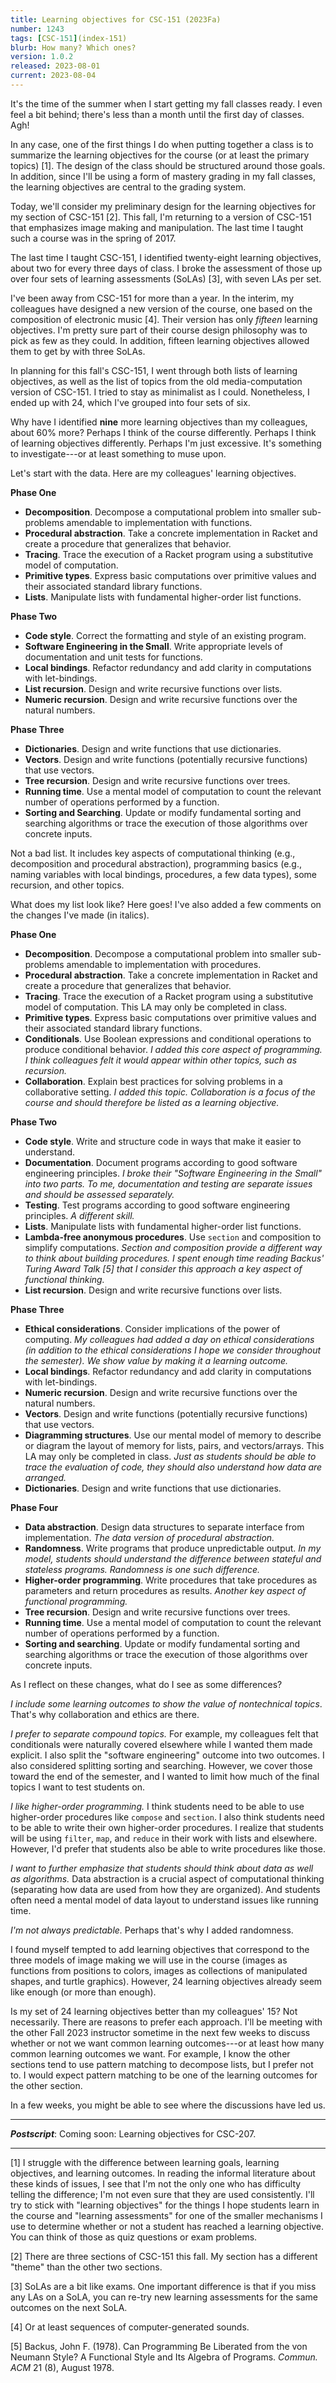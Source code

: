 ```yaml
---
title: Learning objectives for CSC-151 (2023Fa)
number: 1243
tags: [CSC-151](index-151)
blurb: How many? Which ones?
version: 1.0.2
released: 2023-08-01
current: 2023-08-04
---
```

It's the time of the summer when I start getting my fall classes ready. I even feel a bit behind; there's less than a month until the first day of classes. Agh!

In any case, one of the first things I do when putting together a class is to summarize the learning objectives for the course (or at least the primary topics) [1]. The design of the class should be structured around those goals. In addition, since I'll be using a form of mastery grading in my fall classes, the learning objectives are central to the grading system.

Today, we'll consider my preliminary design for the learning objectives for my section of CSC-151 [2]. This fall, I'm returning to a version of CSC-151 that emphasizes image making and manipulation. The last time I taught such a course was in the spring of 2017. 

The last time I taught CSC-151, I identified twenty-eight learning objectives, about two for every three days of class. I broke the assessment of those up over four sets of learning assessments (SoLAs) [3], with seven LAs per set.

I've been away from CSC-151 for more than a year. In the interim, my colleagues have designed a new version of the course, one based on the composition of electronic music [4].  Their version has only _fifteen_ learning objectives. I'm pretty sure part of their course design philosophy was to pick as few as they could. In addition, fifteen learning objectives allowed them to get by with three SoLAs.

In planning for this fall's CSC-151, I went through both lists of learning objectives, as well as the list of topics from the old media-computation version of CSC-151. I tried to stay as minimalist as I could. Nonetheless, I ended up with 24, which I've grouped into four sets of six.

Why have I identified **nine** more learning objectives than my colleagues, about 60% more? Perhaps I think of the course differently. Perhaps I think of learning objectives differently. Perhaps I'm just excessive. It's something to investigate---or at least something to muse upon.

Let's start with the data. Here are my colleagues' learning objectives.

**Phase One**

* **Decomposition**. Decompose a computational problem into smaller sub-problems amendable to implementation with functions.
* **Procedural abstraction**. Take a concrete implementation in Racket and create a procedure that generalizes that behavior.
* **Tracing**. Trace the execution of a Racket program using a substitutive model of computation.
* **Primitive types**. Express basic computations over primitive values and their associated standard library functions.
* **Lists**. Manipulate lists with fundamental higher-order list functions.
   
**Phase Two**

* **Code style**. Correct the formatting and style of an existing program.
* **Software Engineering in the Small**. Write appropriate levels of documentation and unit tests for functions.
* **Local bindings**. Refactor redundancy and add clarity in computations with let-bindings.
* **List recursion**.  Design and write recursive functions over lists.
* **Numeric recursion**.  Design and write recursive functions over the natural numbers.

**Phase Three**

* **Dictionaries**.  Design and write functions that use dictionaries.
* **Vectors**.  Design and write functions (potentially recursive functions) that use vectors.
* **Tree recursion**.  Design and write recursive functions over trees.
* **Running time**.  Use a mental model of computation to count the relevant number of operations performed by a function.
* **Sorting and Searching**.  Update or modify fundamental sorting and searching algorithms or trace the execution of those algorithms over concrete inputs.

Not a bad list. It includes key aspects of computational thinking (e.g., decomposition and procedural abstraction), programming basics (e.g., naming variables with local bindings, procedures, a few data types), some recursion, and other topics.

What does my list look like? Here goes! I've also added a few comments on the changes I've made (in italics).

**Phase One**

* **Decomposition**. Decompose a computational problem into smaller sub-problems amendable to implementation with procedures.
* **Procedural abstraction**. Take a concrete implementation in Racket and create a procedure that generalizes that behavior.
* **Tracing**. Trace the execution of a Racket program using a substitutive model of computation. This LA may only be completed in class.
* **Primitive types**. Express basic computations over primitive values and their associated standard library functions.
* **Conditionals**. Use Boolean expressions and conditional operations to produce conditional behavior.   _I added this core aspect of programming. I think colleagues felt it would appear within other topics, such as recursion._
* **Collaboration**. Explain best practices for solving problems in a collaborative setting. _I added this topic. Collaboration is a focus of the course and should therefore be listed as a learning objective._

**Phase Two**
 
* **Code style**. Write and structure code in ways that make it easier to understand.
* **Documentation**. Document programs according to good software engineering principles. _I broke their "Software Engineering in the Small" into two parts. To me, documentation and testing are separate issues and should be assessed separately._
* **Testing**. Test programs according to good software engineering principles. _A different skill._
* **Lists**. Manipulate lists with fundamental higher-order list functions.
* **Lambda-free anonymous procedures**. Use `section` and composition to simplify computations. _Section and composition provide a different way to think about building procedures. I spent enough time reading Backus' Turing Award Talk [5] that I consider this approach a key aspect of functional thinking._
* **List recursion**.  Design and write recursive functions over lists.

**Phase Three**

* **Ethical considerations**.  Consider implications of the power of computing. _My colleagues had added a day on ethical considerations (in addition to the ethical considerations I hope we consider throughout the semester). We show value by making it a learning outcome._
* **Local bindings**. Refactor redundancy and add clarity in computations with let-bindings.
* **Numeric recursion**.  Design and write recursive functions over the natural numbers.
* **Vectors**.  Design and write functions (potentially recursive functions) that use vectors.
* **Diagramming structures**.  Use our mental model of memory to describe or diagram the layout of memory for lists, pairs, and vectors/arrays. This LA may only be completed in class. _Just as students should be able to trace the evaluation of code, they should also understand how data are arranged._
* **Dictionaries**.  Design and write functions that use dictionaries.

**Phase Four**

* **Data abstraction**.  Design data structures to separate interface from implementation. _The data version of procedural abstraction._
* **Randomness**.  Write programs that produce unpredictable output. _In my model, students should understand the difference between stateful and stateless programs. Randomness is one such difference._
* **Higher-order programming**.  Write procedures that take procedures as parameters and return procedures as results. _Another key aspect of functional programming._
* **Tree recursion**.  Design and write recursive functions over trees.
* **Running time**.  Use a mental model of computation to count the relevant number of operations performed by a function.
* **Sorting and searching**.  Update or modify fundamental sorting and searching algorithms or trace the execution of those algorithms over concrete inputs.

As I reflect on these changes, what do I see as some differences?

_I include some learning outcomes to show the value of nontechnical topics_. That's why collaboration and ethics are there.

_I prefer to separate compound topics._  For example, my colleagues felt that conditionals were naturally covered elsewhere while I wanted them made explicit. I also split the "software engineering" outcome into two outcomes. I also considered splitting sorting and searching. However, we cover those toward the end of the semester, and I wanted to limit how much of the final topics I want to test students on.

_I like higher-order programming._  I think students need to be able to use higher-order procedures like `compose` and `section`. I also think students need to be able to write their own higher-order procedures. I realize that students will be using `filter`, `map`, and `reduce` in their work with lists and elsewhere. However, I'd prefer that students also be able to write procedures like those.

_I want to further emphasize that students should think about data as well as algorithms._  Data abstraction is a crucial aspect of computational thinking (separating how data are used from how they are organized). And students often need a mental model of data layout to understand issues like running time.

_I'm not always predictable._  Perhaps that's why I added randomness.

I found myself tempted to add learning objectives that correspond to the three models of image making we will use in the course (images as functions from positions to colors, images as collections of manipulated shapes, and turtle graphics). However, 24 learning objectives already seem like enough (or more than enough).

Is my set of 24 learning objectives better than my colleagues' 15?  Not necessarily.  There are reasons to prefer each approach.  I'll be meeting with the other Fall 2023 instructor sometime in the next few weeks to discuss whether or not we want common learning outcomes---or at least how many common learning outcomes we want. For example, I know the other sections tend to use pattern matching to decompose lists, but I prefer not to. I would expect pattern matching to be one of the learning outcomes for the other section.

In a few weeks, you might be able to see where the discussions have led us.

---

**_Postscript_**: Coming soon: Learning objectives for CSC-207.

---

[1] I struggle with the difference between learning goals, learning objectives, and learning outcomes.   In reading the informal literature about these kinds of issues, I see that I'm not the only one who has difficulty telling the difference; I'm not even sure that they are used consistently. I'll try to stick with "learning objectives" for the things I hope students learn in the course and "learning assessments" for one of the smaller mechanisms I use to determine whether or not a student has reached a learning objective. You can think of those as quiz questions or exam problems.

[2] There are three sections of CSC-151 this fall. My section has a different "theme" than the other two sections.

[3] SoLAs are a bit like exams. One important difference is that if you miss any LAs on a SoLA, you can re-try new learning assessments for the same outcomes on the next SoLA.

[4] Or at least sequences of computer-generated sounds.

[5] Backus, John F. (1978).  Can Programming Be Liberated from the von Neumann Style? A Functional Style and Its Algebra of Programs. _Commun. ACM_ 21 (8), August 1978.

